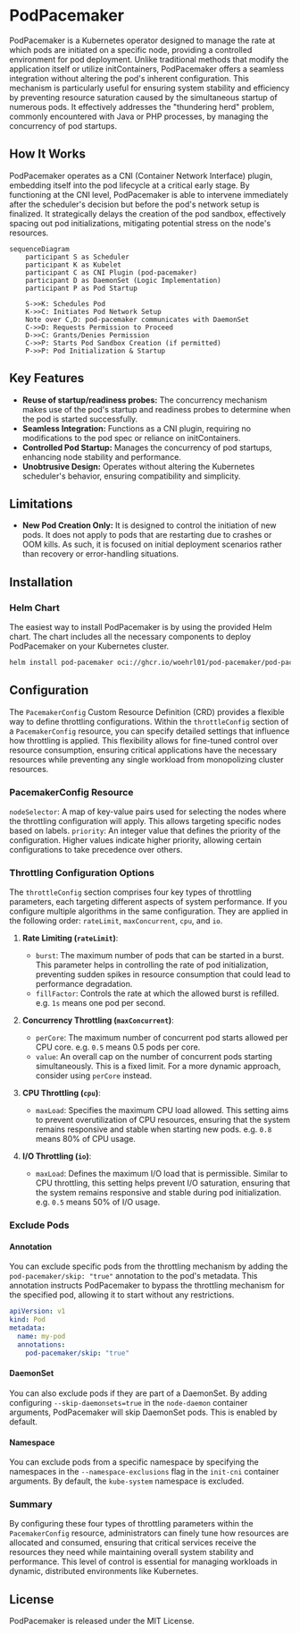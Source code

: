 # PodPacemaker

PodPacemaker is a Kubernetes operator designed to manage the rate at which pods are initiated on a specific node, providing a controlled environment for pod deployment. Unlike traditional methods that modify the application itself or utilize initContainers, PodPacemaker offers a seamless integration without altering the pod's inherent configuration. This mechanism is particularly useful for ensuring system stability and efficiency by preventing resource saturation caused by the simultaneous startup of numerous pods. It effectively addresses the "thundering herd" problem, commonly encountered with Java or PHP processes, by managing the concurrency of pod startups.

## How It Works

PodPacemaker operates as a CNI (Container Network Interface) plugin, embedding itself into the pod lifecycle at a critical early stage. By functioning at the CNI level, PodPacemaker is able to intervene immediately after the scheduler's decision but before the pod's network setup is finalized. It strategically delays the creation of the pod sandbox, effectively spacing out pod initializations, mitigating potential stress on the node's resources.

```mermaid
sequenceDiagram
    participant S as Scheduler
    participant K as Kubelet
    participant C as CNI Plugin (pod-pacemaker)
    participant D as DaemonSet (Logic Implementation)
    participant P as Pod Startup

    S->>K: Schedules Pod
    K->>C: Initiates Pod Network Setup
    Note over C,D: pod-pacemaker communicates with DaemonSet
    C->>D: Requests Permission to Proceed
    D->>C: Grants/Denies Permission
    C->>P: Starts Pod Sandbox Creation (if permitted)
    P->>P: Pod Initialization & Startup
```

## Key Features

- **Reuse of startup/readiness probes:** The concurrency mechanism makes use of the pod's startup and readiness probes to determine when the pod is started successfully.
- **Seamless Integration:** Functions as a CNI plugin, requiring no modifications to the pod spec or reliance on initContainers.
- **Controlled Pod Startup:** Manages the concurrency of pod startups, enhancing node stability and performance.
- **Unobtrusive Design:** Operates without altering the Kubernetes scheduler's behavior, ensuring compatibility and simplicity.

## Limitations

- **New Pod Creation Only:** It is designed to control the initiation of new pods. It does not apply to pods that are restarting due to crashes or OOM kills. As such, it is focused on initial deployment scenarios rather than recovery or error-handling situations.

## Installation

### Helm Chart

The easiest way to install PodPacemaker is by using the provided Helm chart. The chart includes all the necessary components to deploy PodPacemaker on your Kubernetes cluster.

```bash
helm install pod-pacemaker oci://ghcr.io/woehrl01/pod-pacemaker/pod-pacemaker --version 1.2.0
```

## Configuration

The `PacemakerConfig` Custom Resource Definition (CRD) provides a flexible way to define throttling configurations. Within the `throttleConfig` section of a `PacemakerConfig` resource, you can specify detailed settings that influence how throttling is applied. This flexibility allows for fine-tuned control over resource consumption, ensuring critical applications have the necessary resources while preventing any single workload from monopolizing cluster resources.

### PacemakerConfig Resource

`nodeSelector`: A map of key-value pairs used for selecting the nodes where the throttling configuration will apply. This allows targeting specific nodes based on labels.
`priority`: An integer value that defines the priority of the configuration. Higher values indicate higher priority, allowing certain configurations to take precedence over others.

### Throttling Configuration Options

The `throttleConfig` section comprises four key types of throttling parameters, each targeting different aspects of system performance. If you configure multiple algorithms in the same configuration. They are applied in the following order: `rateLimit`, `maxConcurrent`, `cpu`, and `io`.

1. **Rate Limiting (`rateLimit`)**:

   - `burst`: The maximum number of pods that can be started in a burst. This parameter helps in controlling the rate of pod initialization, preventing sudden spikes in resource consumption that could lead to performance degradation.
   - `fillFactor`: Controls the rate at which the allowed burst is refilled. e.g. `1s` means one pod per second.

2. **Concurrency Throttling (`maxConcurrent`)**:

   - `perCore`: The maximum number of concurrent pod starts allowed per CPU core. e.g. `0.5` means 0.5 pods per core.
   - `value`: An overall cap on the number of concurrent pods starting simultaneously. This is a fixed limit. For a more dynamic approach, consider using `perCore` instead.

3. **CPU Throttling (`cpu`)**:

   - `maxLoad`: Specifies the maximum CPU load allowed. This setting aims to prevent overutilization of CPU resources, ensuring that the system remains responsive and stable when starting new pods. e.g. `0.8` means 80% of CPU usage.

4. **I/O Throttling (`io`)**:

   - `maxLoad`: Defines the maximum I/O load that is permissible. Similar to CPU throttling, this setting helps prevent I/O saturation, ensuring that the system remains responsive and stable during pod initialization. e.g. `0.5` means 50% of I/O usage.

### Exclude Pods

#### Annotation

You can exclude specific pods from the throttling mechanism by adding the `pod-pacemaker/skip: "true"` annotation to the pod's metadata. This annotation instructs PodPacemaker to bypass the throttling mechanism for the specified pod, allowing it to start without any restrictions.

```yaml
apiVersion: v1
kind: Pod
metadata:
  name: my-pod
  annotations:
    pod-pacemaker/skip: "true"
```

#### DaemonSet

You can also exclude pods if they are part of a DaemonSet. By adding configuring `--skip-daemonsets=true` in the `node-daemon` container arguments, PodPacemaker will skip DaemonSet pods. This is enabled by default.

#### Namespace

You can exclude pods from a specific namespace by specifying the namespaces in the `--namespace-exclusions` flag in the `init-cni` container arguments. By default, the `kube-system` namespace is excluded.

### Summary

By configuring these four types of throttling parameters within the `PacemakerConfig` resource, administrators can finely tune how resources are allocated and consumed, ensuring that critical services receive the resources they need while maintaining overall system stability and performance. This level of control is essential for managing workloads in dynamic, distributed environments like Kubernetes.

## License

PodPacemaker is released under the MIT License.
